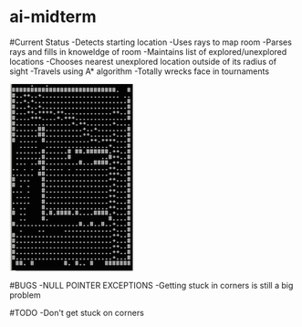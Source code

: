 # ai-midterm

#Current Status
	-Detects starting location
	-Uses rays to map room
	-Parses rays and fills in knoweldge of room
	-Maintains list of explored/unexplored locations
	-Chooses nearest unexplored location outside of its radius of sight
	-Travels using A* algorithm
	-Totally wrecks face in tournaments

![screenshot](https://raw.githubusercontent.com/kmackenzieii/ai-midterm/master/Mapping.tiff)

#BUGS
	-NULL POINTER EXCEPTIONS
	-Getting stuck in corners is still a big problem

#TODO
	-Don't get stuck on corners


